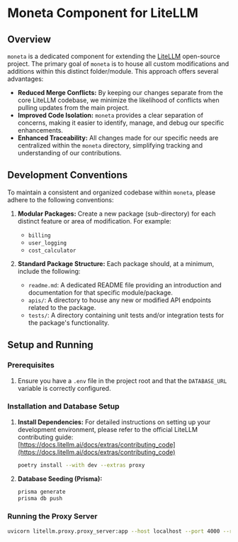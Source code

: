 # Moneta Component for LiteLLM

## Overview

`moneta` is a dedicated component for extending the [LiteLLM](https://docs.litellm.ai/) open-source project. The primary goal of `moneta` is to house all custom modifications and additions within this distinct folder/module. This approach offers several advantages:

*   **Reduced Merge Conflicts:** By keeping our changes separate from the core LiteLLM codebase, we minimize the likelihood of conflicts when pulling updates from the main project.
*   **Improved Code Isolation:** `moneta` provides a clear separation of concerns, making it easier to identify, manage, and debug our specific enhancements.
*   **Enhanced Traceability:** All changes made for our specific needs are centralized within the `moneta` directory, simplifying tracking and understanding of our contributions.

## Development Conventions

To maintain a consistent and organized codebase within `moneta`, please adhere to the following conventions:

1.  **Modular Packages:** Create a new package (sub-directory) for each distinct feature or area of modification. For example:
    *   `billing`
    *   `user_logging`
    *   `cost_calculator`

2.  **Standard Package Structure:** Each package should, at a minimum, include the following:
    *   `readme.md`: A dedicated README file providing an introduction and documentation for that specific module/package.
    *   `apis/`: A directory to house any new or modified API endpoints related to the package.
    *   `tests/`: A directory containing unit tests and/or integration tests for the package's functionality.

## Setup and Running

### Prerequisites

1.  Ensure you have a `.env` file in the project root and that the `DATABASE_URL` variable is correctly configured.

### Installation and Database Setup

1.  **Install Dependencies:** For detailed instructions on setting up your development environment, please refer to the official LiteLLM contributing guide: [https://docs.litellm.ai/docs/extras/contributing_code](https://docs.litellm.ai/docs/extras/contributing_code)
    ```bash
    poetry install --with dev --extras proxy
    ```

2.  **Database Seeding (Prisma):**
    ```bash
    prisma generate
    prisma db push
    ```

### Running the Proxy Server

```bash
uvicorn litellm.proxy.proxy_server:app --host localhost --port 4000 --reload
```
